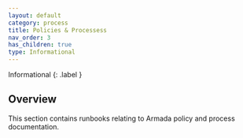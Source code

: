 ```yaml
---
layout: default
category: process
title: Policies & Processess
nav_order: 3
has_children: true
type: Informational
---
```


Informational
{: .label }


## Overview

This section contains runbooks relating to Armada policy and process documentation.